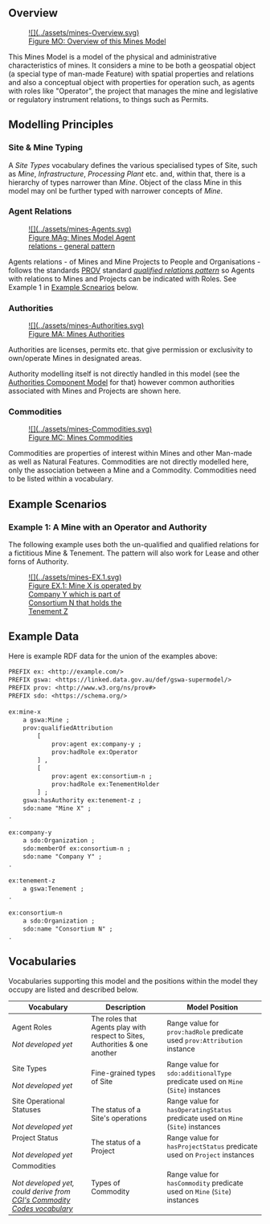 ## Overview

<a href="../../assets/mines-Overview.svg">
<figure id="figure-bh" markdown style="width:100%">
  ![](../assets/mines-Overview.svg)
  <figcaption>Figure MO: Overview of this Mines Model</figcaption>
</figure>
</a>

This Mines Model is a model of the physical and administrative characteristics of mines. It considers a mine to be both a geospatial object (a special type of man-made Feature) with spatial properties and relations and also a conceptual object with properties for operation such, as agents with roles like "Operator", the project that manages the mine and legislative or regulatory instrument relations, to things such as Permits.

## Modelling Principles

### Site & Mine Typing

A _Site Types_ vocabulary defines the various specialised types of Site, such as _Mine_, _Infrastructure_, _Processing Plant_ etc. and, within that, there is a hierarchy of types narrower than _Mine_. Object of the class Mine in this model may onl be further typed with narrower concepts of _Mine_. 

### Agent Relations

<a href="../../assets/mines-Agents.svg">
<figure id="figure-bh" markdown style="width:50%">
  ![](../assets/mines-Agents.svg)
  <figcaption>Figure MAg: Mines Model Agent relations - general pattern</figcaption>
</figure>
</a>

Agents relations - of Mines and Mine Projects to People and Organisations - follows the standards [PROV](../background.md#prov) standard [_qualified relations pattern_](https://www.w3.org/TR/prov-o/#cross-reference-qualified-terms) so Agents with relations to Mines and Projects can be indicated with Roles. See Example 1 in [Example Scnearios](#example-scenarios) below.

### Authorities

<a href="../../assets/mines-Authorities.svg">
<figure id="figure-bh" markdown style="width:70%">
  ![](../assets/mines-Authorities.svg)
  <figcaption>Figure MA: Mines Authorities</figcaption>
</figure>
</a>

Authorities are licenses, permits etc. that give permission or exclusivity to own/operate Mines in designated areas.

Authority modelling itself is not directly handled in this model (see the [Authorities Component Model](../components/authorities.md) for that) however common authorities associated with Mines and Projects are shown here.

### Commodities

<a href="../../assets/mines-Commodities.svg">
<figure id="figure-bh" markdown style="width:60%">
  ![](../assets/mines-Commodities.svg)
  <figcaption>Figure MC: Mines Commodities</figcaption>
</figure>
</a>

Commodities are properties of interest within Mines and other Man-made as well as Natural Features. Commodities are not directly modelled here, only the association between a Mine and a Commodity. Commodities need to be listed within a vocabulary.

## Example Scenarios

### Example 1: A Mine with an Operator and Authority 

The following example uses both the un-qualified and qualified relations for a fictitious Mine & Tenement. The pattern will also work for Lease and other forns of Authority.

<a href="../../assets/mines-EX.1.svg">
<figure id="figure-bh" markdown style="width:50%">
  ![](../assets/mines-EX.1.svg)
  <figcaption>Figure EX.1: Mine X is operated by Company Y which is part of Consortium N that holds the Tenement Z</figcaption>
</figure>
</a>

## Example Data

Here is example RDF data for the union of the examples above:

```
PREFIX ex: <http://example.com/>
PREFIX gswa: <https://linked.data.gov.au/def/gswa-supermodel/>
PREFIX prov: <http://www.w3.org/ns/prov#>
PREFIX sdo: <https://schema.org/>

ex:mine-x
    a gswa:Mine ;
    prov:qualifiedAttribution
        [
            prov:agent ex:company-y ;
            prov:hadRole ex:Operator
        ] ,
        [
            prov:agent ex:consortium-n ;
            prov:hadRole ex:TenementHolder
        ] ;
    gswa:hasAuthority ex:tenement-z ;
    sdo:name "Mine X" ;
.

ex:company-y
    a sdo:Organization ;
    sdo:memberOf ex:consortium-n ;
    sdo:name "Company Y" ;
.

ex:tenement-z
    a gswa:Tenement ;
.

ex:consortium-n
    a sdo:Organization ;
    sdo:name "Consortium N" ;
.
```

## Vocabularies

Vocabularies supporting this model and the positions within the model they occupy are listed and described below.

**Vocabulary** | **Description** | **Model Position**
--- | --- | ---
Agent Roles<br /><br />_Not developed yet_ | The roles that Agents play with respect to Sites, Authorities & one another | Range value for `prov:hadRole` predicate used `prov:Attribution` instance
Site Types<br /><br />_Not developed yet_ | Fine-grained types of Site | Range value for `sdo:additionalType` predicate used on `Mine` (`Site`) instances
Site Operational Statuses<br /><br />_Not developed yet_ | The status of a Site's operations | Range value for `hasOperatingStatus` predicate used on `Mine` (`Site`) instances
Project Status<br /><br />_Not developed yet_ | The status of a Project | Range value for `hasProjectStatus` predicate used on `Project` instances
Commodities<br /><br />_Not developed yet, could derive from [CGI's Commodity Codes vocabulary](http://resource.geosciml.org/classifier/cgi/commodity-code)_ | Types of Commodity | Range value for `hasCommodity` predicate used on `Mine` (`Site`) instances